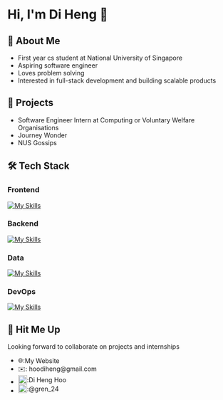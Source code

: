 # Hi, I'm Di Heng 👋
## 🐸 About Me
- First year cs student at National University of Singapore
- Aspiring software engineer
- Loves problem solving
- Interested in full-stack development and building scalable products

## 📑 Projects
- Software Engineer Intern at Computing or Voluntary Welfare Organisations
- Journey Wonder
- NUS Gossips

## 🛠️ Tech Stack
### Frontend
[![My Skills](https://skillicons.dev/icons?i=html,css,js,ts,react,vue,bootstrap,materialui,redux)](https://skillicons.dev)
### Backend  
[![My Skills](https://skillicons.dev/icons?i=java,python,go,nodejs,express,prisma,spring,nginx)](https://skillicons.dev)
### Data  
[![My Skills](https://skillicons.dev/icons?i=postgres,mysql,redis,mongodb,aws,cloudflare)](https://skillicons.dev)
### DevOps  
[![My Skills](https://skillicons.dev/icons?i=git,docker,postman,linux,github,vite,npm)](https://skillicons.dev)

## 🤙 Hit Me Up
Looking forward to collaborate on projects and internships
- <div style="display: flex; align-items: center;">
      🌐: <a href="https://hoodiheng.com" target="_blank" style="text-decoration: none">My Website</a>
  </div>
  </div>
- <div style="display: flex; align-items: center;">
      ✉️: hoodiheng@gmail.com
  </div>
- <div style="display: flex; align-items: center;">
      <img src="https://upload.wikimedia.org/wikipedia/commons/thumb/c/ca/LinkedIn_logo_initials.png/600px-LinkedIn_logo_initials.png?20140125013055" width="20" height="20" style="pointer-events:none">: 
    <a href="https://www.linkedin.com/in/di-heng-hoo-a657361a3/" target="_blank" style="text-decoration: none">Di Heng Hoo</a>
  </div>
- <div style="display: flex; align-items: center;">
      <img src="https://upload.wikimedia.org/wikipedia/commons/thumb/8/82/Telegram_logo.svg/2048px-Telegram_logo.svg.png" width="20" height="20" style="pointer-events:none">: 
    <a href="https://t.me/gren_24" target="_blank" style="text-decoration: none">@gren_24</a>
  </div>

<!--
**grenn24/grenn24** is a ✨ _special_ ✨ repository because its `README.md` (this file) appears on your GitHub profile.

Here are some ideas to get you started:

- 🔭 I’m currently working on ...
- 🌱 I’m currently learning ...
- 👯 I’m looking to collaborate on ...
- 🤔 I’m looking for help with ...
- 💬 Ask me about ...
- 📫 How to reach me: ...
- 😄 Pronouns: ...
- ⚡ Fun fact: ...
-->
